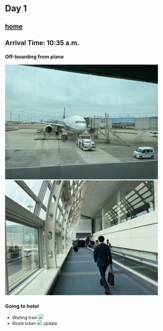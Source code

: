 # Day 1
## [home](README.md)
## Arrival Time: 10:35 a.m.
### Off-boarding from plane
![](photo_archieve/IMG_4352[1].JPG)
![](photo_archieve/IMG_4356.JPG)
### Going to hotel
- Waiting train
![](photo_archieve/IMG_4357.JPG)
- Route token
![](photo_archieve/IMG_4361.JPG)
update